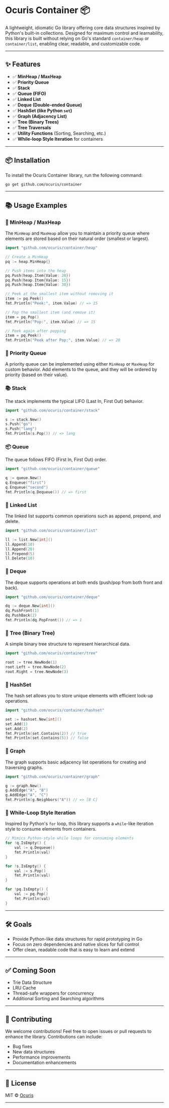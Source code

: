 
# Ocuris Container 📦

A lightweight, idiomatic Go library offering core data structures inspired by Python's built-in collections. Designed for maximum control and learnability, this library is built without relying on Go's standard `container/heap` or `container/list`, enabling clear, readable, and customizable code.

---

## ✨ Features

- ✅ **MinHeap / MaxHeap**
- ✅ **Priority Queue**
- ✅ **Stack**
- ✅ **Queue (FIFO)**
- ✅ **Linked List**
- ✅ **Deque (Double-ended Queue)**
- ✅ **HashSet (like Python `set`)**
- ✅ **Graph (Adjacency List)**
- ✅ **Tree (Binary Trees)**
- ✅ **Tree Traversals**
- ✅ **Utility Functions** (Sorting, Searching, etc.)
- ✅ **While-loop Style Iteration** for containers

---

## 📦 Installation

To install the Ocuris Container library, run the following command:

```bash
go get github.com/ocuris/container
```

---

## 📚 Usage Examples

### 🔺 MinHeap / MaxHeap

The `MinHeap` and `MaxHeap` allow you to maintain a priority queue where elements are stored based on their natural order (smallest or largest).

```go
import "github.com/ocuris/container/heap"

// Create a MinHeap
pq := heap.MinHeap{}

// Push items into the heap
pq.Push(heap.Item{Value: 20})
pq.Push(heap.Item{Value: 15})
pq.Push(heap.Item{Value: 30})

// Peek at the smallest item without removing it
item := pq.Peek()
fmt.Println("Peek:", item.Value) // => 15

// Pop the smallest item (and remove it)
item = pq.Pop()
fmt.Println("Pop:", item.Value) // => 15

// Peek again after popping
item = pq.Peek()
fmt.Println("Peek after Pop:", item.Value) // => 20
```

### 🚦 Priority Queue

A priority queue can be implemented using either `MinHeap` or `MaxHeap` for custom behavior. Add elements to the queue, and they will be ordered by priority (based on their value).

### 📚 Stack

The stack implements the typical LIFO (Last In, First Out) behavior.

```go
import "github.com/ocuris/container/stack"

s := stack.New()
s.Push("go")
s.Push("lang")
fmt.Println(s.Pop()) // => lang
```

### 📦 Queue

The queue follows FIFO (First In, First Out) order.

```go
import "github.com/ocuris/container/queue"

q := queue.New()
q.Enqueue("first")
q.Enqueue("second")
fmt.Println(q.Dequeue()) // => first
```

### 🔁 Linked List

The linked list supports common operations such as append, prepend, and delete.

```go
import "github.com/ocuris/container/list"

ll := list.New[int]()
ll.Append(10)
ll.Append(20)
ll.Prepend(5)
ll.Delete(10)
```

### 🔁 Deque

The deque supports operations at both ends (push/pop from both front and back).

```go
import "github.com/ocuris/container/deque"

dq := deque.New[int]()
dq.PushFront(1)
dq.PushBack(2)
fmt.Println(dq.PopFront()) // => 1
```

### 🌳 Tree (Binary Tree)

A simple binary tree structure to represent hierarchical data.

```go
import "github.com/ocuris/container/tree"

root := tree.NewNode(1)
root.Left = tree.NewNode(2)
root.Right = tree.NewNode(3)
```

### 🧩 HashSet

The hash set allows you to store unique elements with efficient look-up operations.

```go
import "github.com/ocuris/container/hashset"

set := hashset.New[int]()
set.Add(1)
set.Add(2)
fmt.Println(set.Contains(2)) // true
fmt.Println(set.Contains(5)) // false
```

### 🔗 Graph

The graph supports basic adjacency list operations for creating and traversing graphs.

```go
import "github.com/ocuris/container/graph"

g := graph.New()
g.AddEdge("A", "B")
g.AddEdge("A", "C")
fmt.Println(g.Neighbors("A")) // => [B C]
```

### 🔁 While-Loop Style Iteration

Inspired by Python's `for` loop, this library supports a `while`-like iteration style to consume elements from containers.

```go
// Mimics Python-style while loops for consuming elements
for !q.IsEmpty() {
    val := q.Dequeue()
    fmt.Println(val)
}

for !s.IsEmpty() {
    val := s.Pop()
    fmt.Println(val)
}

for !pq.IsEmpty() {
    val := pq.Pop()
    fmt.Println(val)
}
```

---

## 🛠️ Goals

- Provide Python-like data structures for rapid prototyping in Go
- Focus on zero dependencies and native slices for full control
- Offer clean, readable code that is easy to learn and extend

---

## ✅ Coming Soon

- Trie Data Structure
- LRU Cache
- Thread-safe wrappers for concurrency
- Additional Sorting and Searching algorithms

---

## 🤝 Contributing

We welcome contributions! Feel free to open issues or pull requests to enhance the library. Contributions can include:

- Bug fixes
- New data structures
- Performance improvements
- Documentation enhancements

---

## 📄 License

MIT © [Ocuris](https://github.com/ocuris/container/blob/main/LICENSE)

---

